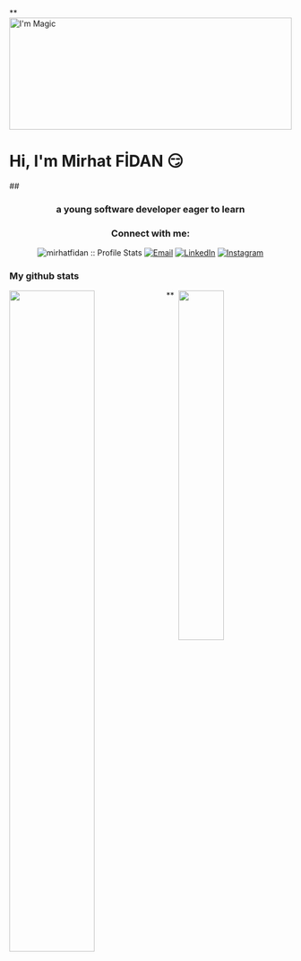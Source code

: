**<img src="https://media.giphy.com/media/PsyWR8YLEfy1i/giphy.gif" alt="I'm Magic" width="100%" height="200px"/>

# Hi, I'm Mirhat FİDAN :smirk:

##<h3 align="center"> a young software developer eager to learn



<h3 align="center">Connect with me:</h3>

<p align="center">
<img src="https://komarev.com/ghpvc/?username=mirhatfidan&color=green" alt="mirhatfidan :: Profile Stats"></a>
<a href="mailto:mirhatfidann@gmail.com"><img alt="Email" src="https://img.shields.io/badge/Email-mirhatfidann@gmail.com-blue?style=flat&logo=gmail"></a>
<a href="https://www.linkedin.com/in/mirhat-fidan-a42524240/" target="_blank"><img alt="LinkedIn" src="https://img.shields.io/badge/LinkedIn-@mirhatfidan-blue?style=flat&logo=linkedin"></a>
<a href="https://www.instagram.com/mirhatfidan/"><img alt="Instagram" src="https://img.shields.io/badge/Instagram-mirhatfidan-black?style=flat-square&logo=instagram"></a>
</p>

### My github stats
<a href="https://github.com/mirhatfidan/github-readme-stats">
  <img align="left" width="55%" src="https://github-readme-stats.vercel.app/api?username=mirhatfidan&show_icons=true&theme=radical" />
</a>
<a href="https://github.com/mirhatfidan/github-readme-stats">
  <img align="right" width="40%" src="https://github-readme-stats.vercel.app/api/top-langs/?username=mirhatfidan&layout=compact&theme=radical" />
</a>**
